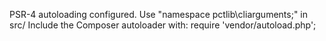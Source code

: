 PSR-4 autoloading configured. Use "namespace pctlib\cliarguments;" in src/
Include the Composer autoloader with: require 'vendor/autoload.php';
